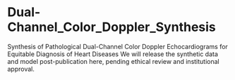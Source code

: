 # Dual-Channel_Color_Doppler_Synthesis
Synthesis of Pathological Dual-Channel Color Doppler Echocardiograms for Equitable Diagnosis of Heart Diseases 
We will release the synthetic data and model post-publication here, pending ethical review and institutional approval.
